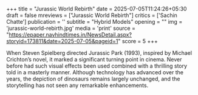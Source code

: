 +++
title = "Jurassic World Rebirth"
date = 2025-07-05T11:24:26+05:30
draft = false
mreviews = ["Jurassic World Rebirth"]
critics = ['Sachin Chatte']
publication = ''
subtitle = "Hybrid Models"
opening = ""
img = 'jurassic-world-rebirth.jpg'
media = 'print'
source = "https://epaper.navhindtimes.in/NewsDetail.aspx?storyid=173811&date=2025-07-05&pageid=1"
score = 5
+++

When Steven Spielberg directed Jurassic Park (1993), inspired by Michael Crichton’s novel, it marked a significant turning point in cinema. Never before had such visual effects been used combined with a thrilling story told in a masterly manner. Although technology has advanced over the years, the depiction of dinosaurs remains largely unchanged, and the storytelling has not seen any remarkable enhancements.
